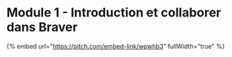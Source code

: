 # Module 1 - Introduction et collaborer dans Braver

{% embed url="https://pitch.com/embed-link/wpwhb3" fullWidth="true" %}
